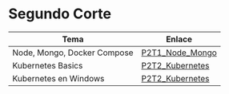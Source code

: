 # Segundo Corte

| Tema                        | Enlace                                                |
| --------------------------- | ----------------------------------------------------- |
| Node, Mongo, Docker Compose | [P2T1_Node_Mongo](P2T1_Node_Mongo/README.md)          |
| Kubernetes Basics           | [P2T2_Kubernetes](P2T2_Kubernetes/README.md)          |
| Kubernetes en Windows       | [P2T2_Kubernetes](P2T2_Minicube_Kubernetes/README.md) |
